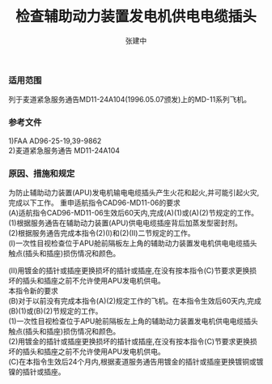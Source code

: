 ﻿---
amendno: 39-1823  
cadno: CAD1996-MD11-06R1  
title: 检查辅助动力装置发电机供电电缆插头  
publishdate: 1997-01-21  
effdate: 1997-01-23  
acmodels: ["MD11"]  
tags: []  
engs: []  
pns: []  
mfrs: ["MD"]  
admins: 华东管理局  
author: 张建中  
---
  
### 适用范围  
列于麦道紧急服务通告MD11-24A104(1996.05.07颁发)上的MD-11系列飞机。  
  
<!--more-->  
### 参考文件  
  1)FAA AD96-25-19,39-9862  
  2)麦道紧急服务通告 MD11-24A104  
  
### 原因、措施和规定  

  为防止辅助动力装置(APU)发电机输电电缆插头产生火花和起火,并可能引起火灾,完成以下工作。     重申适航指令CAD96-MD11-06的要求  
  (A)适航指令CAD96-MD11-06生效后60天内,完成(A)(1)或(A)(2)节规定的工作。  
  (1)根据服务通告在辅助动力装置(APU)供电电缆插座背后加蒸发型密封剂。  
  (2)根据服务通告完成本指令(2)(Ⅰ)和(2)(Ⅱ)二节规定的工作。  
(Ⅰ)一次性目视检查位于APU舱前隔板左上角的辅助动力装置发电机供电电缆插头触点(插头和插座)损伤情况和颜色。  
  
  (Ⅱ)用镀金的插针或插座更换损坏的插针或插座,在没有按本指令(C)节要求更换损坏的插头和插座之前不允许使用APU发电机供电。  
  本指令新的要求  
  (B)对于以前没有完成本指令(A)(2)规定工作的飞机。在本指令生效后60天内,完成(B)(1)或(B)(2)节规定的工作。  
  (1)一次性目视检查位于APU舱前隔板左上角的辅助动力装置发电机供电电缆插头触点(插头和插座)损伤情况和颜色。  
  (2)用镀金的插针或插座更换损坏的插针或插座,在没有按本指令(C)节要求更换损坏的插头和插座之前不允许使用APU发电机供电。  
  (C)在本指令生效后24个月内,根据麦道服务通告用镀金的插针或插座更换镀铜或镀镍的插针或插座。  
  
